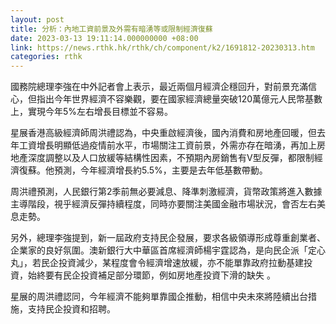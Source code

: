 ```yaml
---
layout: post
title: 分析：內地工資前景及外需有暗湧等或限制經濟復蘇
date: 2023-03-13 19:11:14.000000000 +08:00
link: https://news.rthk.hk/rthk/ch/component/k2/1691812-20230313.htm
categories: rthk
---
```


國務院總理李強在中外記者會上表示，最近兩個月經濟企穩回升，對前景充滿信心，但指出今年世界經濟不容樂觀，要在國家經濟總量突破120萬億元人民幣基數上，實現今年5%左右增長目標並不容易。

星展香港高級經濟師周洪禮認為，中央重啟經濟後，國內消費和房地產回暖，但去年工資增長明顯低過疫情前水平，市場關注工資前景，外需亦存在暗湧，再加上房地產深度調整以及人口放緩等結構性因素，不預期內房銷售有V型反彈，都限制經濟復蘇。他預測，今年經濟增長約5.5%，主要是去年低基數帶動。

周洪禮預測，人民銀行第2季前無必要減息、降準刺激經濟，貨幣政策將進入數據主導階段，視乎經濟反彈持續程度，同時亦要關注美國金融市場狀況，會否左右美息走勢。

另外，總理李強提到，新一屆政府支持民企發展，要求各級領導形成尊重創業者、企業家的良好氛圍。澳新銀行大中華區首席經濟師楊宇霆認為，是向民企派「定心丸」，若民企投資減少，某程度會令經濟增速放緩，亦不能單靠政府拉動基建投資，始終要有民企投資補足部分環節，例如房地產投資下滑的缺失 。

星展的周洪禮認同，今年經濟不能夠單靠國企推動，相信中央未來將陸續出台措施，支持民企投資和招聘。
